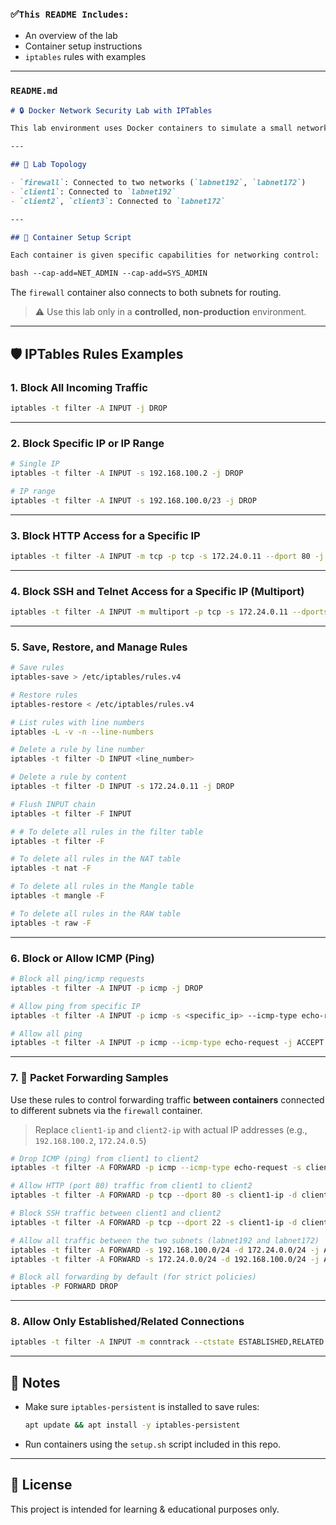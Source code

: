 ### ✅`This README Includes:`

- An overview of the lab
- Container setup instructions
- `iptables` rules with examples

---

### `README.md`

```markdown
# 🔒 Docker Network Security Lab with IPTables

This lab environment uses Docker containers to simulate a small network with a _firewall/router_ and multiple **clients**. It allows practicing `iptables` firewall rules for network security and traffic control.

---

## 🧪 Lab Topology

- `firewall`: Connected to two networks (`labnet192`, `labnet172`)
- `client1`: Connected to `labnet192`
- `client2`, `client3`: Connected to `labnet172`

---

## 🚀 Container Setup Script

Each container is given specific capabilities for networking control:

bash --cap-add=NET_ADMIN --cap-add=SYS_ADMIN
```

The `firewall` container also connects to both subnets for routing.

> ⚠️ Use this lab only in a **controlled, non-production** environment.

---

## 🛡 IPTables Rules Examples

### 1. Block All Incoming Traffic

```bash
iptables -t filter -A INPUT -j DROP
```

---

### 2. Block Specific IP or IP Range

```bash
# Single IP
iptables -t filter -A INPUT -s 192.168.100.2 -j DROP

# IP range
iptables -t filter -A INPUT -s 192.168.100.0/23 -j DROP
```

---

### 3. Block HTTP Access for a Specific IP

```bash
iptables -t filter -A INPUT -m tcp -p tcp -s 172.24.0.11 --dport 80 -j DROP
```

---

### 4. Block SSH and Telnet Access for a Specific IP (Multiport)

```bash
iptables -t filter -A INPUT -m multiport -p tcp -s 172.24.0.11 --dports 22,23 -j DROP
```

---

### 5. Save, Restore, and Manage Rules

```bash
# Save rules
iptables-save > /etc/iptables/rules.v4

# Restore rules
iptables-restore < /etc/iptables/rules.v4

# List rules with line numbers
iptables -L -v -n --line-numbers

# Delete a rule by line number
iptables -t filter -D INPUT <line_number>

# Delete a rule by content
iptables -t filter -D INPUT -s 172.24.0.11 -j DROP

# Flush INPUT chain
iptables -t filter -F INPUT

# # To delete all rules in the filter table
iptables -t filter -F

# To delete all rules in the NAT table
iptables -t nat -F

# To delete all rules in the Mangle table
iptables -t mangle -F

# To delete all rules in the RAW table
iptables -t raw -F
```

---

### 6. Block or Allow ICMP (Ping)

```bash
# Block all ping/icmp requests
iptables -t filter -A INPUT -p icmp -j DROP

# Allow ping from specific IP
iptables -t filter -A INPUT -p icmp -s <specific_ip> --icmp-type echo-request -j ACCEPT

# Allow all ping
iptables -t filter -A INPUT -p icmp --icmp-type echo-request -j ACCEPT
```

---

### 7. 🔁 Packet Forwarding Samples

Use these rules to control forwarding traffic **between containers** connected to different subnets via the `firewall` container.

> Replace `client1-ip` and `client2-ip` with actual IP addresses (e.g., `192.168.100.2`, `172.24.0.5`)

```bash
# Drop ICMP (ping) from client1 to client2
iptables -t filter -A FORWARD -p icmp --icmp-type echo-request -s client1-ip -d client2-ip -j DROP

# Allow HTTP (port 80) traffic from client1 to client2
iptables -t filter -A FORWARD -p tcp --dport 80 -s client1-ip -d client2-ip -j ACCEPT

# Block SSH traffic between client1 and client2
iptables -t filter -A FORWARD -p tcp --dport 22 -s client1-ip -d client2-ip -j DROP

# Allow all traffic between the two subnets (labnet192 and labnet172)
iptables -t filter -A FORWARD -s 192.168.100.0/24 -d 172.24.0.0/24 -j ACCEPT
iptables -t filter -A FORWARD -s 172.24.0.0/24 -d 192.168.100.0/24 -j ACCEPT

# Block all forwarding by default (for strict policies)
iptables -P FORWARD DROP
```

----
### 8. Allow Only Established/Related Connections

```bash
iptables -t filter -A INPUT -m conntrack --ctstate ESTABLISHED,RELATED -j ACCEPT
```

---

## 📁 Notes

- Make sure `iptables-persistent` is installed to save rules:

  ```bash
  apt update && apt install -y iptables-persistent
  ```

- Run containers using the `setup.sh` script included in this repo.

---

## 📜 License

This project is intended for learning & educational purposes only.
